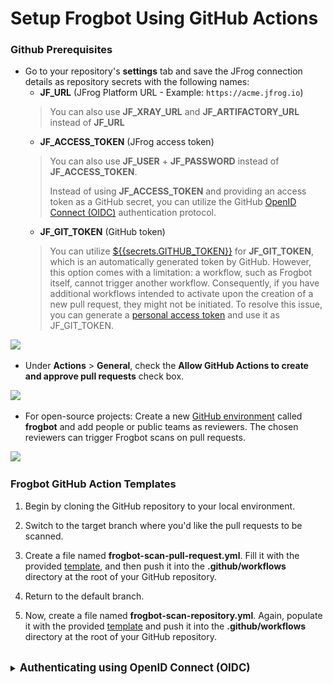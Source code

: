 # Setup Frogbot Using GitHub Actions

### Github Prerequisites

* Go to your repository's **settings** tab and save the JFrog connection details as repository secrets with the following names:
  * **JF\_URL** (JFrog Platform URL - Example: `https://acme.jfrog.io`)
  > You can also use **JF\_XRAY\_URL** and **JF\_ARTIFACTORY\_URL** instead of **JF\_URL**
  * **JF\_ACCESS\_TOKEN** (JFrog access token)
  > You can also use **JF\_USER** + **JF\_PASSWORD** instead of **JF\_ACCESS\_TOKEN**.
  >
  > 
  > Instead of using **JF\_ACCESS\_TOKEN** and providing an access token as a GitHub secret, you can utilize the GitHub [OpenID Connect (OIDC)](#connecting-using-openid-connect-oidc) authentication protocol.
  * **JF\_GIT\_TOKEN** (GitHub token)
  > You can utilize [${{secrets.GITHUB_TOKEN}}](https://docs.github.com/en/actions/security-guides/automatic-token-authentication) for **JF_GIT_TOKEN**, which is an automatically generated token by GitHub.
  > However, this option comes with a limitation: a workflow, such as Frogbot itself, cannot trigger another workflow. Consequently, if you have additional workflows intended to activate upon the creation of a new pull request, they might not be initiated.
  > To resolve this issue, you can generate a [personal access token](https://docs.github.com/en/authentication/keeping-your-account-and-data-secure/managing-your-personal-access-tokens) and use it as JF_GIT_TOKEN.
  

![](../.gitbook/assets/github-repository-secrets.png)


* Under **Actions** > **General**, check the **Allow GitHub Actions to create and approve pull requests** check box.

![](../.gitbook/assets/github-pr-permissions.png)

* For open-source projects: Create a new [GitHub environment](https://docs.github.com/en/actions/deployment/targeting-different-environments/using-environments-for-deployment#creating-an-environment) called **frogbot** and add people or public teams as reviewers. The chosen reviewers can trigger Frogbot scans on pull requests.

![](../.gitbook/assets/github-environment.png)

### Frogbot GitHub Action Templates

1. Begin by cloning the GitHub repository to your local environment.

2. Switch to the target branch where you'd like the pull requests to be scanned.

3. Create a file named **frogbot-scan-pull-request.yml**. Fill it with the provided [template](templates/github-actions/frogbot-scan-pull-request.yml), and then push it into the **.github/workflows** directory at the root of your GitHub repository.

4. Return to the default branch.

5. Now, create a file named **frogbot-scan-repository.yml**. Again, populate it with the provided [template](templates/github-actions/frogbot-scan-repository.yml) and push it into the **.github/workflows** directory at the root of your GitHub repository.

<br>
<a id="connecting-using-openid-connect-oidc"></a>
<details>
<summary><big><b>Authenticating using OpenID Connect (OIDC)</b></big></summary>

#### General

The sensitive connection details, such as the access token used by JFrog Frogbot, can be automatically generated by the action instead of storing it as a secret in GitHub.
This is made possible by leveraging the OpenID-Connect (OIDC) protocol. This protocol can authenticate the workflow issuer and supply a valid access token. Learn more about this integration in [this](https://jfrog.com/blog/secure-access-development-jfrog-github-oidc) blog post.
To utilize the OIDC protocol, follow these steps:

#### JFrog Platform configuration

1. **Configure an OIDC Integration**: This phase sets an integration between GitHub Actions to the JFrog platform.<br>
  A) Navigate to the Administration tab In the JFrog Platform UI<br>
  B) Click `General` | `Manage Integrations`<br>
  C) Click `New Integration` | `OpenID Connect`:<br>
     ![](../.gitbook/assets/oidc-new-integration.png)
  D) Configure the OIDC integration:<br>
     ![](../.gitbook/assets/oidc-configure-integration.png)

| NOTE:                                                                                                                                                                                                                                      |
|--------------------------------------------------------------------------------------------------------------------------------------------------------------------------------------------------------------------------------------------|
| The value specified as the 'Provider Name' should be used as the 'oidc-provider-name' input in [Workflow configuration step 2](#workflowstep2) below.                                                                                      |
| The 'Audience' field does NOT represent the 'aud' claim that can be added into identity-mapping configured in the 'Claims JSON' (shown below). Only claims that are included in the 'Claims Json' created during step 2 will be validated. |

<div id="platformstep2"/>

2.  **Configure an identity mapping**: This phase sets an integration between a particular GitHub repository to the JFrog platform.

    An identity mapping is a configuration object utilized by the JFrog Platform to associate incoming OIDC claims with particular selected fields. These fields might include `repository`, `actor`, `workflow`, and others.
    To configure the identity mapping, click on the identity mapping created in section 1 and then click on `Add Identity Mapping`. Fill in priority 1 and fill out all required fields:<br>
    ![](../.gitbook/assets/oidc-identity-mapping.png)

    You have the flexibility to define any valid list of claims required for request authentication. You can check a list of the possible claims [here](https://docs.github.com/en/actions/deployment/security-hardening-your-deployments/about-security-hardening-with-openid-connect#understanding-the-oidc-token).
    Example Claims JSON:

    ```json
    {
        "repository": "repository-owner/my-repository"
    }
    ```

### Workflow configuration

1.  **Set required permissions**: In the course of the protocol's execution, it's imperative to acquire a JSON Web Token (JWT) from GitHub's OIDC provider. To request this token, it's essential to configure the specified permission in the workflow file:

    ```yml
    permissions:
        id-token: write
    ```

    <div id="workflowstep2"/>

2.  **Pass the 'oidc-provider-name' input to the Action (Required)**: The 'oidc-provider-name' parameter designates the OIDC configuration whose one of its identity mapping should align with the generated JWT claims. This input needs to align with the 'Provider Name' value established within the OIDC configuration in the JFrog Platform.
3.  **Pass the 'oidc-audience' input to the Action (Optional)**: The 'oidc-audience' input defines the intended recipients of an ID token (JWT), ensuring access is restricted to authorized recipients for the JFrog Platform. By default, it contains the URL of the GitHub repository owner. It enforces a condition, allowing only workflows within the designated repository/organization to request an access token. Read more about it [here](https://docs.github.com/en/actions/deployment/security-hardening-your-deployments/about-security-hardening-with-openid-connect#customizing-the-audience-value).

Example step utilizing OpenID Connect:

```yml
- uses: jfrog/frogbot@v2
  env:
      JF_URL: ${{ secrets.JF_URL }}
      JF_GIT_TOKEN: ${{ secrets.GITHUB_TOKEN }}
  with:
      oidc-provider-name: frogbot-integration
```
</details>
